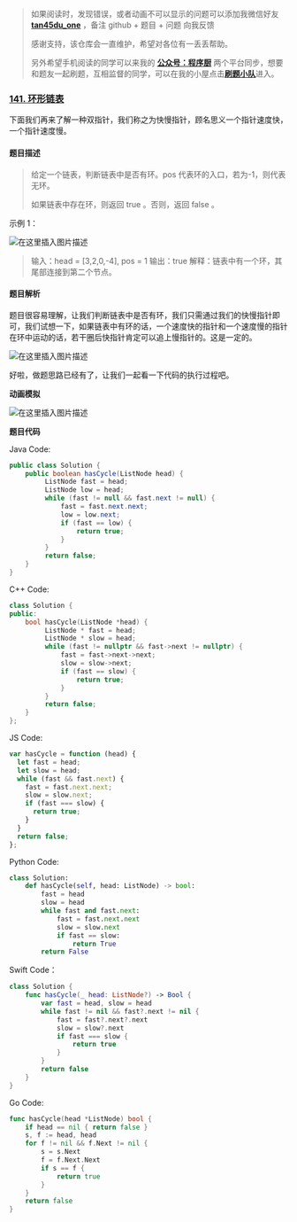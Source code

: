 > 如果阅读时，发现错误，或者动画不可以显示的问题可以添加我微信好友 **[tan45du_one](https://raw.githubusercontent.com/tan45du/tan45du.github.io/master/个人微信.15egrcgqd94w.jpg)** ，备注 github + 题目 + 问题 向我反馈
>
> 感谢支持，该仓库会一直维护，希望对各位有一丢丢帮助。
>
> 另外希望手机阅读的同学可以来我的 <u>[**公众号：程序厨**](https://raw.githubusercontent.com/tan45du/test/master/微信图片_20210320152235.2pthdebvh1c0.png)</u> 两个平台同步，想要和题友一起刷题，互相监督的同学，可以在我的小屋点击<u>[**刷题小队**](https://raw.githubusercontent.com/tan45du/test/master/微信图片_20210320152235.2pthdebvh1c0.png)</u>进入。

### [141. 环形链表](https://leetcode-cn.com/problems/linked-list-cycle/)

下面我们再来了解一种双指针，我们称之为快慢指针，顾名思义一个指针速度快，一个指针速度慢。

#### 题目描述

> 给定一个链表，判断链表中是否有环。pos 代表环的入口，若为-1，则代表无环。
>
> 如果链表中存在环，则返回 true 。否则，返回 false 。

示例 1：

![在这里插入图片描述](https://img-blog.csdnimg.cn/20210321131949755.png)

> 输入：head = [3,2,0,-4], pos = 1
> 输出：true
> 解释：链表中有一个环，其尾部连接到第二个节点。

#### 题目解析

题目很容易理解，让我们判断链表中是否有环，我们只需通过我们的快慢指针即可，我们试想一下，如果链表中有环的话，一个速度快的指针和一个速度慢的指针在环中运动的话，若干圈后快指针肯定可以追上慢指针的。这是一定的。

![在这里插入图片描述](https://img-blog.csdnimg.cn/20210321132015849.png)

好啦，做题思路已经有了，让我们一起看一下代码的执行过程吧。

**动画模拟**

![在这里插入图片描述](https://img-blog.csdnimg.cn/20210321115836276.gif)

**题目代码**

Java Code:

```java
public class Solution {
    public boolean hasCycle(ListNode head) {
         ListNode fast = head;
         ListNode low = head;
         while (fast != null && fast.next != null) {
             fast = fast.next.next;
             low = low.next;
             if (fast == low) {
                 return true;
             }
         }
         return false;
    }
}
```

C++ Code:

```cpp
class Solution {
public:
    bool hasCycle(ListNode *head) {
         ListNode * fast = head;
         ListNode * slow = head;
         while (fast != nullptr && fast->next != nullptr) {
             fast = fast->next->next;
             slow = slow->next;
             if (fast == slow) {
                 return true;
             }
         }
         return false;
    }
};
```

JS Code:

```javascript
var hasCycle = function (head) {
  let fast = head;
  let slow = head;
  while (fast && fast.next) {
    fast = fast.next.next;
    slow = slow.next;
    if (fast === slow) {
      return true;
    }
  }
  return false;
};
```

Python Code:

```python
class Solution:
    def hasCycle(self, head: ListNode) -> bool:
        fast = head
        slow = head
        while fast and fast.next:
            fast = fast.next.next
            slow = slow.next
            if fast == slow:
                return True
        return False
```

Swift Code：

```swift
class Solution {
    func hasCycle(_ head: ListNode?) -> Bool {
        var fast = head, slow = head
        while fast != nil && fast?.next != nil {
            fast = fast?.next?.next
            slow = slow?.next
            if fast === slow {
                return true
            }
        }
        return false
    }
}
```

Go Code:

```go
func hasCycle(head *ListNode) bool {
    if head == nil { return false }
    s, f := head, head
    for f != nil && f.Next != nil {
        s = s.Next
        f = f.Next.Next
        if s == f {
            return true
        }
    }
    return false
}
```

